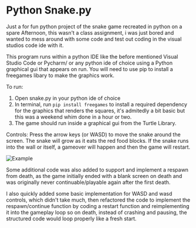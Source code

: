 # Python Snake.py 
Just a for fun python project of the snake game recreated in python on a spare Afternoon, this wasn't a class assignment, i was just bored and wanted to mess around with some code and test out coding in the visual studios code ide with it. 

This program runs within a python IDE like the before mentioned Visual Studio Code or Pycharm/ or any python ide of choice using a Python graphical gui that appears on run. You will need to use pip to install a freegames libary to make the graphics work.

To run:
1. Open snake.py in your python ide of choice
2. In terminal, run `pip install freegames` to install a required dependency for the graphics that renders the squares, it's admitedly a bit basic but this was a weekend whim done in a hour or two. 
3. The game should run inside a graphical gui from the Turtle Library.

Controls: Press the arrow keys (or WASD) to move the snake around the screen. 
The snake will grow as it eats the red food blocks. 
If the snake runs into the wall or itself, a gameover will happen and then the game will restart.

![Example](https://github.com/user-attachments/assets/bccee309-464f-4199-87b8-50978d6a3f90)

Some additional code was also added to support and implement a respawn from death, as the game initially ended with a blank screen on death and was originally never continuable/playable again after the first death. 

I also quickly added some basic implementation for WASD and wasd controls, which didn't take much, then refactored the code to implement the respawn/continue function by coding a restart function and reimplementing it into the gameplay loop so on death, instead of crashing and pausing, the structured code would loop properly like a fresh start. 



